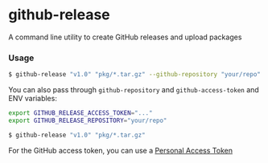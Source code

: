 # github-release

A command line utility to create GitHub releases and upload packages

### Usage

```bash
$ github-release "v1.0" "pkg/*.tar.gz" --github-repository "your/repo" --github-access-token [..]
```

You can also pass through `github-repository` and `github-access-token` and ENV variables:

```bash
export GITHUB_RELEASE_ACCESS_TOKEN="..."
export GITHUB_RELEASE_REPOSITORY="your/repo"

$ github-release "v1.0" "pkg/*.tar.gz"
```

For the GitHub access token, you can use a [Personal Access Token](https://github.com/settings/applications#personal-access-tokens)
